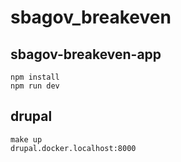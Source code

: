 # sbagov_breakeven

## sbagov-breakeven-app

```
npm install
npm run dev
```

## drupal

```
make up
drupal.docker.localhost:8000
```
